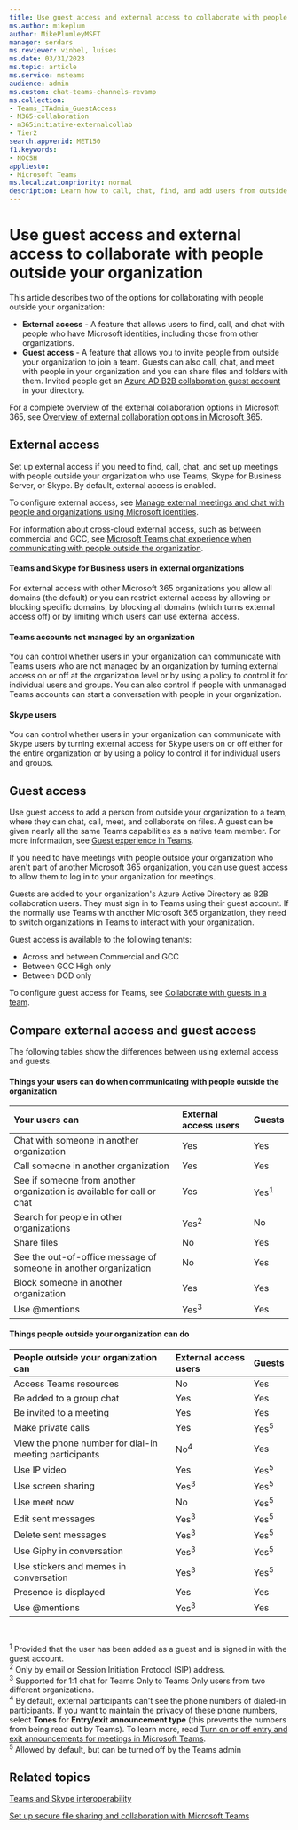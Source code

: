 ```yaml
---
title: Use guest access and external access to collaborate with people outside your organization
ms.author: mikeplum
author: MikePlumleyMSFT
manager: serdars
ms.reviewer: vinbel, luises
ms.date: 03/31/2023
ms.topic: article
ms.service: msteams
audience: admin
ms.custom: chat-teams-channels-revamp
ms.collection: 
- Teams_ITAdmin_GuestAccess
- M365-collaboration
- m365initiative-externalcollab
- Tier2
search.appverid: MET150
f1.keywords:
- NOCSH
appliesto: 
- Microsoft Teams
ms.localizationpriority: normal
description: Learn how to call, chat, find, and add users from outside the organization in Microsoft Teams using external access and guest access.
---
```


# Use guest access and external access to collaborate with people outside your organization

This article describes two of the options for collaborating with people outside your organization:

- **External access** - A feature that allows users to find, call, and chat with people who have Microsoft identities, including those from other organizations.
- **Guest access** - A feature that allows you to invite people from outside your organization to join a team. Guests can also call, chat, and meet with people in your organization and you can share files and folders with them. Invited people get an [Azure AD B2B collaboration guest account](/azure/active-directory/external-identities/what-is-b2b) in your directory.

For a complete overview of the external collaboration options in Microsoft 365, see [Overview of external collaboration options in Microsoft 365](/microsoft-365/enterprise/external-guest-access).

## External access

Set up external access if you need to find, call, chat, and set up meetings with people outside your organization who use Teams, Skype for Business Server, or Skype. By default, external access is enabled.

To configure external access, see [Manage external meetings and chat with people and organizations using Microsoft identities](trusted-organizations-external-meetings-chat.md).

For information about cross-cloud external access, such as between commercial and GCC, see [Microsoft Teams chat experience when communicating with people outside the organization](native-chat-for-external-users.md).

#### Teams and Skype for Business users in external organizations

For external access with other Microsoft 365 organizations you allow all domains (the default) or you can restrict external access by allowing or blocking specific domains, by blocking all domains (which turns external access off) or by limiting which users can use external access.

#### Teams accounts not managed by an organization

You can control whether users in your organization can communicate with Teams users who are not managed by an organization by turning external access on or off at the organization level or by using a policy to control it for individual users and groups. You can also control if people with unmanaged Teams accounts can start a conversation with people in your organization.

#### Skype users

You can control whether users in your organization can communicate with Skype users by turning external access for Skype users on or off either for the entire organization  or by using a policy to control it for individual users and groups.

## Guest access

Use guest access to add a person from outside your organization to a team, where they can chat, call, meet, and collaborate on files. A guest can be given nearly all the same Teams capabilities as a native team member. For more information, see [Guest experience in Teams](guest-experience.md).

If you need to have meetings with people outside your organization who aren't part of another Microsoft 365 organization, you can use guest access to allow them to log in to your organization for meetings.

Guests are added to your organization's Azure Active Directory as B2B collaboration users. They must sign in to Teams using their guest account. If the normally use Teams with another Microsoft 365 organization, they need to switch organizations in Teams to interact with your organization.

Guest access is available to the following tenants:

- Across and between Commercial and GCC
- Between GCC High only
- Between DOD only

To configure guest access for Teams, see [Collaborate with guests in a team](/microsoft-365/solutions/collaborate-as-team).

## Compare external access and guest access

The following tables show the differences between using external access and guests.

#### Things your users can do when communicating with people outside the organization

| Your users can | External access users | Guests |
|:---------|:-----------------------|:--------------------|
| Chat with someone in another organization | Yes | Yes |
| Call someone in another organization | Yes | Yes |
| See if someone from another organization is available for call or chat | Yes | Yes<sup>1</sup> |
| Search for people in other organizations | Yes<sup>2</sup> | No |
| Share files | No | Yes |
| See the out-of-office message of someone in another organization | No | Yes |
| Block someone in another organization  | Yes | Yes |
| Use @mentions | Yes<sup>3</sup> | Yes |

#### Things people outside your organization can do

| People outside your organization can | External access users | Guests |
|:---------|:-----------------------|:--------------------|
| Access Teams resources | No | Yes |
| Be added to a group chat | Yes | Yes |
| Be invited to a meeting | Yes | Yes |
| Make private calls | Yes | Yes<sup>5</sup> |
| View the phone number for dial-in meeting participants | No<sup>4</sup> | Yes |
| Use IP video | Yes | Yes<sup>5</sup> |
| Use screen sharing | Yes<sup>3</sup> | Yes<sup>5</sup> |
| Use meet now | No | Yes<sup>5</sup> |
| Edit sent messages | Yes<sup>3</sup> | Yes<sup>5</sup> |
| Delete sent messages | Yes<sup>3</sup> | Yes<sup>5</sup> |
| Use Giphy in conversation | Yes<sup>3</sup> | Yes<sup>5</sup> |
| Use stickers and memes in conversation | Yes<sup>3</sup> | Yes<sup>5</sup> |
| Presence is displayed | Yes | Yes |
| Use @mentions | Yes<sup>3</sup> | Yes |

<br>

<sup>1</sup> Provided that the user has been added as a guest and is signed in with the guest account.<br>
<sup>2</sup> Only by email or Session Initiation Protocol (SIP) address.<br>
<sup>3</sup> Supported for 1:1 chat for Teams Only to Teams Only users from two different organizations. <br>
<sup>4</sup> By default, external participants can't see the phone numbers of dialed-in participants. If you want to maintain the privacy of these phone numbers, select **Tones** for **Entry/exit announcement type** (this prevents the numbers from being read out by Teams). To learn more, read [Turn on or off entry and exit announcements for meetings in Microsoft Teams](turn-on-or-off-entry-and-exit-announcements-for-meetings-in-teams.md). <br>
<sup>5</sup> Allowed by default, but can be turned off by the Teams admin


## Related topics

[Teams and Skype interoperability](teams-skype-interop.md)

[Set up secure file sharing and collaboration with Microsoft Teams](/microsoft-365/solutions/setup-secure-collaboration-with-teams)